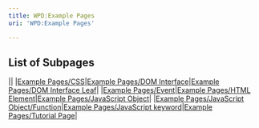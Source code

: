 ```yaml
---
title: WPD:Example Pages
uri: 'WPD:Example Pages'

---
```

## List of Subpages

||
|[Example Pages/CSS](/WPD:Example_Pages/CSS)|[Example Pages/DOM Interface](/WPD:Example_Pages/DOM_Interface)|[Example Pages/DOM Interface Leaf](/WPD:Example_Pages/DOM_Interface_Leaf)|
|[Example Pages/Event](/WPD:Example_Pages/Event)|[Example Pages/HTML Element](/WPD:Example_Pages/HTML_Element)|[Example Pages/JavaScript Object](/WPD:Example_Pages/JavaScript_Object)|
|[Example Pages/JavaScript Object/Function](/WPD:Example_Pages/JavaScript_Object/Function)|[Example Pages/JavaScript keyword](/WPD:Example_Pages/JavaScript_keyword)|[Example Pages/Tutorial Page](/WPD:Example_Pages/Tutorial_Page)|

